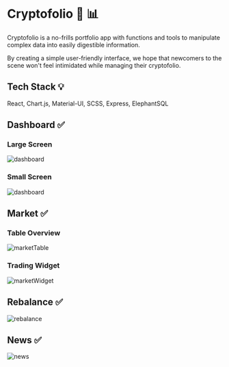 # Cryptofolio 🤑 📊

Cryptofolio is a no-frills portfolio app with functions and tools to manipulate complex data into easily digestible information.

By creating a simple user-friendly interface, we hope that newcomers to the scene won't feel intimidated while managing their cryptofolio.

## Tech Stack 💡
React, Chart.js, Material-UI, SCSS, Express, ElephantSQL

## Dashboard ✅
### Large Screen
![dashboard](https://github.com/unko-chan/cryptofolio/blob/master/images/dashboard2.png?raw=true)

### Small Screen
![dashboard](https://github.com/unko-chan/cryptofolio/blob/master/images/dashboard3.png?raw=true)

## Market ✅
### Table Overview
![marketTable](https://github.com/unko-chan/cryptofolio/blob/master/images/market1.png?raw=true)

### Trading Widget
![marketWidget](https://github.com/unko-chan/cryptofolio/blob/master/images/market2.png?raw=true)

## Rebalance ✅
![rebalance](https://github.com/unko-chan/cryptofolio/blob/master/images/rebalance.png?raw=true)

## News ✅
![news](https://github.com/unko-chan/cryptofolio/blob/master/images/news.png?raw=true)